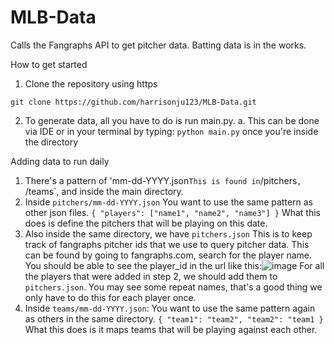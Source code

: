 # MLB-Data
Calls the Fangraphs API to get pitcher data.
Batting data is in the works.

How to get started
1. Clone the repository using https
```
git clone https://github.com/harrisonju123/MLB-Data.git
```

2. To generate data, all you have to do is run main.py. 
  a. This can be done via IDE or in your terminal by typing:
  `python main.py` once you're inside the directory
  
  
  
Adding data to run daily
1. There's a pattern of 'mm-dd-YYYY.json`
  This is found in `/pitchers`, `/teams`, and inside the main directory.
2. Inside `pitchers/mm-dd-YYYY.json`
  You want to use the same pattern as other json files.
  ``` { "players": ["name1", "name2", "name3"] } ```
  What this does is define the pitchers that will be playing on this date.
3. Also inside the same directory, we have `pitchers.json`
  This is to keep track of fangraphs pitcher ids that we use to query pitcher data.
  This can be found by going to fangraphs.com, search for the player name.
  You should be able to see the player_id in the url like this:![image](https://user-images.githubusercontent.com/102977991/187341527-2289f157-ddd8-4ade-883b-6033ea9def91.png)
  For all the players that were added in step 2, we should add them to `pitchers.json`. You may see some repeat names, that's a good thing we only have to do this for each player once.
4. Inside `teams/mm-dd-YYYY.json`:
  You want to use the same pattern again as others in the same directory.
  ``` { "team1": "team2", "team2": "team1 } ```
  What this does is it maps teams that will be playing against each other.

  
